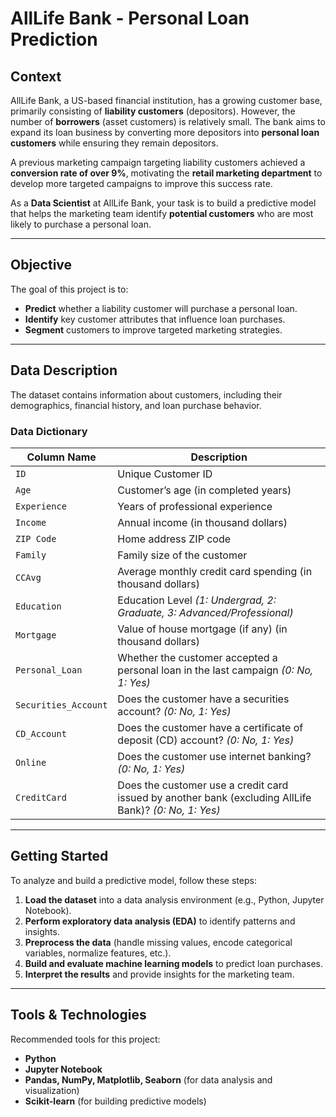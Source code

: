 # AllLife Bank - Personal Loan Prediction

## Context
AllLife Bank, a US-based financial institution, has a growing customer base, primarily consisting of **liability customers** (depositors). However, the number of **borrowers** (asset customers) is relatively small. The bank aims to expand its loan business by converting more depositors into **personal loan customers** while ensuring they remain depositors.  

A previous marketing campaign targeting liability customers achieved a **conversion rate of over 9%**, motivating the **retail marketing department** to develop more targeted campaigns to improve this success rate.  

As a **Data Scientist** at AllLife Bank, your task is to build a predictive model that helps the marketing team identify **potential customers** who are most likely to purchase a personal loan.

---

## Objective
The goal of this project is to:  
- **Predict** whether a liability customer will purchase a personal loan.  
- **Identify** key customer attributes that influence loan purchases.  
- **Segment** customers to improve targeted marketing strategies.  

---

## Data Description
The dataset contains information about customers, including their demographics, financial history, and loan purchase behavior.

### **Data Dictionary**
| Column Name          | Description |
|----------------------|-------------|
| `ID`                | Unique Customer ID |
| `Age`               | Customer’s age (in completed years) |
| `Experience`        | Years of professional experience |
| `Income`            | Annual income (in thousand dollars) |
| `ZIP Code`          | Home address ZIP code |
| `Family`            | Family size of the customer |
| `CCAvg`             | Average monthly credit card spending (in thousand dollars) |
| `Education`         | Education Level *(1: Undergrad, 2: Graduate, 3: Advanced/Professional)* |
| `Mortgage`          | Value of house mortgage (if any) (in thousand dollars) |
| `Personal_Loan`     | Whether the customer accepted a personal loan in the last campaign *(0: No, 1: Yes)* |
| `Securities_Account` | Does the customer have a securities account? *(0: No, 1: Yes)* |
| `CD_Account`        | Does the customer have a certificate of deposit (CD) account? *(0: No, 1: Yes)* |
| `Online`            | Does the customer use internet banking? *(0: No, 1: Yes)* |
| `CreditCard`        | Does the customer use a credit card issued by another bank (excluding AllLife Bank)? *(0: No, 1: Yes)* |

---

## Getting Started
To analyze and build a predictive model, follow these steps:

1. **Load the dataset** into a data analysis environment (e.g., Python, Jupyter Notebook).
2. **Perform exploratory data analysis (EDA)** to identify patterns and insights.
3. **Preprocess the data** (handle missing values, encode categorical variables, normalize features, etc.).
4. **Build and evaluate machine learning models** to predict loan purchases.
5. **Interpret the results** and provide insights for the marketing team.

---

## Tools & Technologies
Recommended tools for this project:

- **Python**
- **Jupyter Notebook**
- **Pandas, NumPy, Matplotlib, Seaborn** (for data analysis and visualization)
- **Scikit-learn** (for building predictive models)
